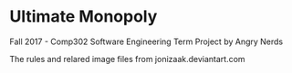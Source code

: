 # Ultimate Monopoly

Fall 2017 - Comp302 Software Engineering Term Project by Angry Nerds

The rules and relared image files from jonizaak.deviantart.com
